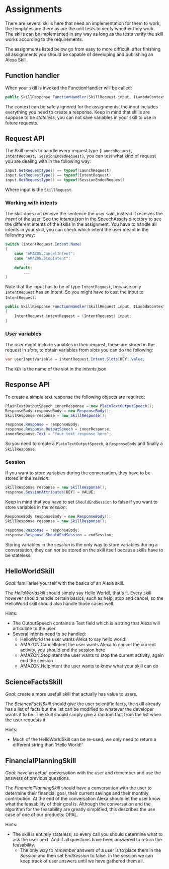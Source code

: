 # Assignments

There are several skills here that need an implementation for them to work, the templates are there as are the unit tests to verify whether they work. The skills can be implemented in any way as long as the tests verify the skill works according to the requirements.

The assignments listed below go from easy to more difficult, after finishing all assignments you should be capable of developing and publishing an Alexa Skill.

## Function handler

When your skill is invoked the FunctionHandler will be called:

```csharp
public SkillResponse FunctionHandler(SkillRequest input, ILambdaContext context)
```

The context can be safely ignored for the assignments, the input includes everything you need to create a response. Keep in mind that skills are suppose to be _stateless_, you can not save variables in your skill to use in future requests.

## Request API

The Skill needs to handle every request type `{LaunchRequest, IntentRequest, SessionEndedRequest}`, you can test what kind of request you are dealing with in the following way:

```csharp
input.GetRequestType() == typeof(LaunchRequest)
input.GetRequestType() == typeof(IntentRequest)
input.GetRequestType() == typeof(SessionEndedRequest)
```

Where input is the `SkillRequest`.

### Working with intents

The skill does not receive the sentence the user said, instead it receives the _intent_ of the user. See the _intents.json_ in the SpeechAssets directory to see the different intents of the skills in the assignment. You have to handle all intents in your skill, you can check which intent the user meant in the following way:

```csharp
switch (intentRequest.Intent.Name)
{
    case "AMAZON.CancelIntent":
    case "AMAZON.StopIntent":
		...
    default:
        ...
}
```

Note that the input has to be of type `IntentRequest`, because only `IntentRequest` has an Intent. So you might have to cast the input to `IntentRequest`:

```csharp
public SkillResponse FunctionHandler(SkillRequest input, ILambdaContext context)
{
	IntentRequest intentRequest = (IntentRequest) input;
}
```

### User variables

The user might include variables in their request, these are stored in the request in _slots_, to obtain variables from _slots_ you can do the following:

```csharp
var userInputVariable = intentRequest.Intent.Slots[KEY].Value;
```

The `KEY` is the name of the slot in the _intents.json_

## Response API

To create a simple text response the following objects are required:

```csharp
PlainTextOutputSpeech innerResponse = new PlainTextOutputSpeech();
ResponseBody responseBody = new ResponseBody();
SkillResponse response = new SkillResponse();

response.Response = responseBody;
response.Response.OutputSpeech = innerResponse;
innerResponse.Text = "Your text response here";
```

So you need to create a `PlainTextOutputSpeech`, a `ResponseBody` and finally a `SkillResponse`.


### Session

If you want to store variables during the conversation, they have to be stored in the _session_:

```csharp
SkillResponse response = new SkillResponse();
response.SessionAttributes[KEY] = VALUE;
```

Keep in mind that you have to set `ShouldEndSession` to false if you want to store variables in the _session_:

```csharp
ResponseBody responseBody = new ResponseBody();
SkillResponse response = new SkillResponse();

response.Response = responseBody;
response.Response.ShouldEndSession = endSession;
```

Storing variables in the _session_ is the only way to store variables during a conversation, they can _not_ be stored on the skill itself because skills have to be stateless.

## HelloWorldSkill

_Goal:_ familiarise yourself with the basics of an Alexa skill.

The _HelloWorldskill_ should simply say Hello World!, that's it. Every skill however should handle certain basics, such as help, stop and cancel, so the HelloWorld skill should also handle those cases well. 

Hints:

* The OutputSpeech contains a Text field which is a string that Alexa will articulate to the user.
* Several intents need to be handled:
  * HelloWorld the user wants Alexa to say hello world!
  * AMAZON.CancelIntent the user wants Alexa to cancel the current activity, you should end the session here
  * AMAZON.StopIntent the user wants to stop the current activity, again end the session
  * AMAZON.HelpIntent the user wants to know what your skill can do

## ScienceFactsSkill

_Goal:_ create a more usefull skill that actually has value to users.

The _ScienceFactsSkill_ should give the user scientific facts, the skill already has a list of facts but the list can be modified to whatever the developer wants it to be. The skill should simply give a random fact from the list when the user requests it.

Hints:

* Much of the HelloWorldSkill can be re-used, we only need to return a different string than 'Hello World!'

## FinancialPlanningSkill

_Goal:_ have an actual conversation with the user and remember and use the answers of previous questions.

The _FinancialPlanningSkill_ should have a conversation with the user to determine their financial goal, their current savings and their monthly contribution. 
At the end of the conversation Alexa should let the user know what the feasability of their goal is. Although the conversation and the algorithm for the feasability are greatly simplified, this describes the use case of one of our products: OPAL.

Hints:

* The skill is entirely stateless, so every call you should determine what to ask the user next. And if all questions have been answered to return the feasability.
  * The only way to _remember_ answers of a user is to place them in the _Session_ and then set _EndSession_ to false. In the session we can keep track of user answers until we have gathered them all.